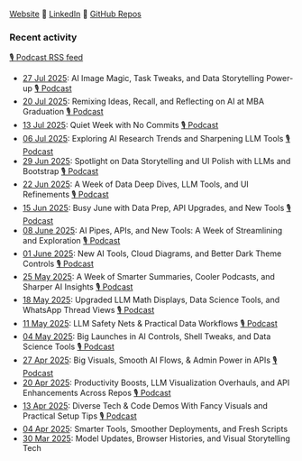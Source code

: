 [Website](https://s-anand.net/) 🔸
[LinkedIn](https://www.linkedin.com/in/sanand0/) 🔸
[GitHub Repos](https://sanand0.github.io/)

### Recent activity

[🎙️ Podcast RSS feed](https://github.com/sanand0/sanand0/releases/download/main/podcast.xml)

- [27 Jul 2025](week/2025-07-07/): AI Image Magic, Task Tweaks, and Data Storytelling Power-up [🎙️ Podcast](https://github.com/sanand0/sanand0/releases/download/main/podcast-2025-07-27.mp3)
- [20 Jul 2025](week/2025-07-20/): Remixing Ideas, Recall, and Reflecting on AI at MBA Graduation [🎙️ Podcast](https://github.com/sanand0/sanand0/releases/download/main/podcast-2025-07-20.mp3)
- [13 Jul 2025](week/2025-07-13/): Quiet Week with No Commits [🎙️ Podcast](https://github.com/sanand0/sanand0/releases/download/main/podcast-2025-07-13.mp3)
- [06 Jul 2025](week/2025-07-06/): Exploring AI Research Trends and Sharpening LLM Tools [🎙️ Podcast](https://github.com/sanand0/sanand0/releases/download/main/podcast-2025-07-06.mp3)
- [29 Jun 2025](week/2025-06-29/): Spotlight on Data Storytelling and UI Polish with LLMs and Bootstrap [🎙️ Podcast](https://github.com/sanand0/sanand0/releases/download/main/podcast-2025-06-29.mp3)
- [22 Jun 2025](week/2025-06-22/): A Week of Data Deep Dives, LLM Tools, and UI Refinements [🎙️ Podcast](https://github.com/sanand0/sanand0/releases/download/main/podcast-2025-06-22.mp3)
- [15 Jun 2025](week/2025-06-15/): Busy June with Data Prep, API Upgrades, and New Tools [🎙️ Podcast](https://github.com/sanand0/sanand0/releases/download/main/podcast-2025-06-15.mp3)
- [08 June 2025](week/2025-06-08/): AI Pipes, APIs, and New Tools: A Week of Streamlining and Exploration [🎙️ Podcast](https://github.com/sanand0/sanand0/releases/download/main/podcast-2025-06-08.mp3)
- [01 June 2025](week/2025-06-01/): New AI Tools, Cloud Diagrams, and Better Dark Theme Controls [🎙️ Podcast](https://github.com/sanand0/sanand0/releases/download/main/podcast-2025-06-01.mp3)
- [25 May 2025](week/2025-05-25/): A Week of Smarter Summaries, Cooler Podcasts, and Sharper AI Insights [🎙️ Podcast](https://github.com/sanand0/sanand0/releases/download/main/podcast-2025-05-25.mp3)
- [18 May 2025](week/2025-05-18/): Upgraded LLM Math Displays, Data Science Tools, and WhatsApp Thread Views [🎙️ Podcast](https://github.com/sanand0/sanand0/releases/download/main/podcast-2025-04-13.mp3)
- [11 May 2025](week/2025-05-11/): LLM Safety Nets & Practical Data Workflows [🎙️ Podcast](https://github.com/sanand0/sanand0/releases/download/main/podcast-2025-05-11.mp3)
- [04 May 2025](week/2025-05-04/): Big Launches in AI Controls, Shell Tweaks, and Data Science Tools [🎙️ Podcast](https://github.com/sanand0/sanand0/releases/download/main/podcast-2025-05-04.mp3)
- [27 Apr 2025](week/2025-04-27/): Big Visuals, Smooth AI Flows, & Admin Power in APIs [🎙️ Podcast](https://github.com/sanand0/sanand0/releases/download/main/podcast-2025-04-27.mp3)
- [20 Apr 2025](week/2025-04-20/): Productivity Boosts, LLM Visualization Overhauls, and API Enhancements Across Repos [🎙️ Podcast](https://github.com/sanand0/sanand0/releases/download/main/podcast-2025-04-20.mp3)
- [13 Apr 2025](week/2025-04-13/): Diverse Tech & Code Demos With Fancy Visuals and Practical Setup Tips [🎙️ Podcast](https://github.com/sanand0/sanand0/releases/download/main/podcast-2025-04-13.mp3)
- [04 Apr 2025](week/2025-04-06/): Smarter Tools, Smoother Deployments, and Fresh Scripts
- [30 Mar 2025](week/2025-03-30/): Model Updates, Browser Histories, and Visual Storytelling Tech
